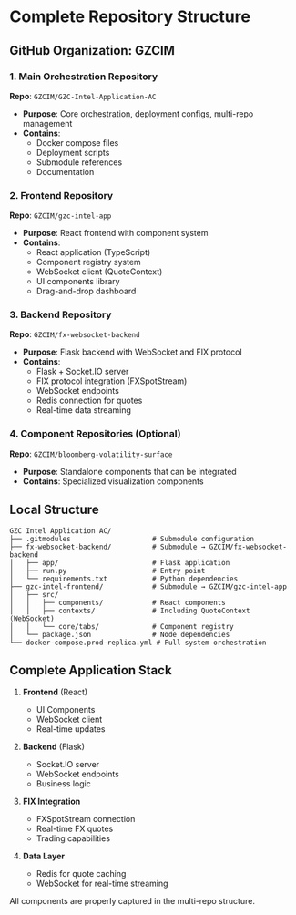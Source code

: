 # Complete Repository Structure

## GitHub Organization: GZCIM

### 1. Main Orchestration Repository
**Repo**: `GZCIM/GZC-Intel-Application-AC`
- **Purpose**: Core orchestration, deployment configs, multi-repo management
- **Contains**: 
  - Docker compose files
  - Deployment scripts
  - Submodule references
  - Documentation

### 2. Frontend Repository  
**Repo**: `GZCIM/gzc-intel-app`
- **Purpose**: React frontend with component system
- **Contains**:
  - React application (TypeScript)
  - Component registry system
  - WebSocket client (QuoteContext)
  - UI components library
  - Drag-and-drop dashboard

### 3. Backend Repository
**Repo**: `GZCIM/fx-websocket-backend`
- **Purpose**: Flask backend with WebSocket and FIX protocol
- **Contains**:
  - Flask + Socket.IO server
  - FIX protocol integration (FXSpotStream)
  - WebSocket endpoints
  - Redis connection for quotes
  - Real-time data streaming

### 4. Component Repositories (Optional)
**Repo**: `GZCIM/bloomberg-volatility-surface`
- **Purpose**: Standalone components that can be integrated
- **Contains**: Specialized visualization components

## Local Structure
```
GZC Intel Application AC/
├── .gitmodules                    # Submodule configuration
├── fx-websocket-backend/          # Submodule → GZCIM/fx-websocket-backend
│   ├── app/                       # Flask application
│   ├── run.py                     # Entry point
│   └── requirements.txt           # Python dependencies
├── gzc-intel-frontend/            # Submodule → GZCIM/gzc-intel-app  
│   ├── src/
│   │   ├── components/            # React components
│   │   ├── contexts/              # Including QuoteContext (WebSocket)
│   │   └── core/tabs/             # Component registry
│   └── package.json               # Node dependencies
└── docker-compose.prod-replica.yml # Full system orchestration
```

## Complete Application Stack

1. **Frontend** (React)
   - UI Components
   - WebSocket client
   - Real-time updates

2. **Backend** (Flask)
   - Socket.IO server
   - WebSocket endpoints
   - Business logic

3. **FIX Integration**
   - FXSpotStream connection
   - Real-time FX quotes
   - Trading capabilities

4. **Data Layer**
   - Redis for quote caching
   - WebSocket for real-time streaming

All components are properly captured in the multi-repo structure.